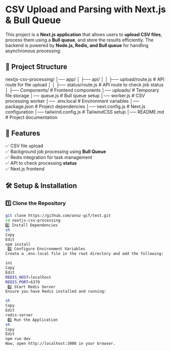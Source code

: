 # CSV Upload and Parsing with Next.js & Bull Queue

This project is a **Next.js application** that allows users to **upload CSV files**, process them using a **Bull queue**, and store the results efficiently. The backend is powered by **Node.js, Redis, and Bull queue** for handling asynchronous processing.

## 📂 Project Structure

nextjs-csv-processing/ │── app/ │ ├── api/ │ │ ├── upload/route.js # API route for file upload │ │ ├── status/route.js # API route to check job status │ ├── Components/ # Frontend components │── uploads/ # Temporary file storage │── queue.js # Bull queue setup │── worker.js # CSV processing worker │── .env.local # Environment variables │── package.json # Project dependencies │── next.config.js # Next.js configuration │── tailwind.config.js # TailwindCSS setup │── README.md # Project documentation
## 🚀 Features

✅ CSV file upload  
✅ Background job processing using **Bull Queue**  
✅ Redis integration for task management  
✅ API to check processing **status**  
✅ Next.js frontend  

## 🛠️ Setup & Installation

### 1️⃣ Clone the Repository
```sh
git clone https://github.com/annz-gif/test.git
cd nextjs-csv-processing
2️⃣ Install Dependencies
sh
Copy
Edit
npm install
 3️⃣ Configure Environment Variables
Create a .env.local file in the root directory and add the following:

ini
Copy
Edit
REDIS_HOST=localhost
REDIS_PORT=6379
 4️⃣ Start Redis Server
Ensure you have Redis installed and running:

sh
Copy
Edit
redis-server
 5️⃣ Run the Application
sh
Copy
Edit
npm run dev
Now, open http://localhost:3000 in your browser.

